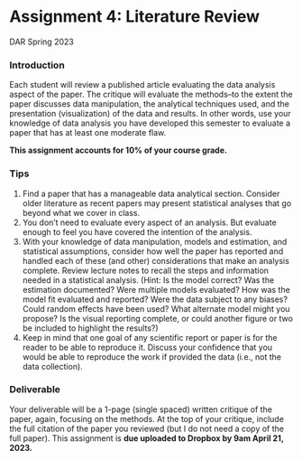 Assignment 4: Literature Review
================
DAR
Spring 2023

### Introduction

Each student will review a published article evaluating the data
analysis aspect of the paper. The critique will evaluate the methods–to
the extent the paper discusses data manipulation, the analytical
techniques used, and the presentation (visualization) of the data and
results. In other words, use your knowledge of data analysis you have
developed this semester to evaluate a paper that has at least one
moderate flaw.

**This assignment accounts for 10% of your course grade.**

### Tips

1.  Find a paper that has a manageable data analytical section. Consider
    older literature as recent papers may present statistical analyses
    that go beyond what we cover in class.
2.  You don’t need to evaluate every aspect of an analysis. But evaluate
    enough to feel you have covered the intention of the analysis.
3.  With your knowledge of data manipulation, models and estimation, and
    statistical assumptions, consider how well the paper has reported
    and handled each of these (and other) considerations that make an
    analysis complete. Review lecture notes to recall the steps and
    information needed in a statistical analysis. (Hint: Is the model
    correct? Was the estimation documented? Were multiple models
    evaluated? How was the model fit evaluated and reported? Were the
    data subject to any biases? Could random effects have been used?
    What alternate model might you propose? Is the visual reporting
    complete, or could another figure or two be included to highlight
    the results?)
4.  Keep in mind that one goal of any scientific report or paper is for
    the reader to be able to reproduce it. Discuss your confidence that
    you would be able to reproduce the work if provided the data (i.e.,
    not the data collection).

### Deliverable

Your deliverable will be a 1-page (single spaced) written critique of
the paper, again, focusing on the methods. At the top of your critique,
include the full citation of the paper you reviewed (but I do not need a
copy of the full paper). This assignment is **due uploaded to Dropbox by
9am April 21, 2023.**
